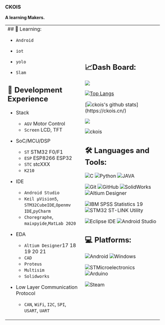 ### CKOIS
**A learning Makers.**
<table>
<tr>
<td style = "width: 50%;">
## 📇 Learning:
  
- `Android`
  
- `iot`
  
- `yolo`
  
- `Slam`
  
## 👔 Development Experience
- Stack
  - `AGV` Motor Control
  - `Screen` LCD, TFT
  
- SoC/MCU/DSP
  - `ST` STM32 F0/F1
  - `ESP` ESP8266 ESP32
  - `STC` stcXXX
  - `K210`
- IDE
  - `Android Studio`
  - `Keil μVision5`, `STM32CubeIDE`,`Openmv IDE`,`pyCharm`
  - `Choregraphe`, `maixpyide`,`MatLab 2020`
- EDA
  - `Altium Designer`17 18 19 20 21
  - `CAD`
  - `Proteus`
  - `Multisim`
  - `Solidworks`
- Low Layer Communication Protocol
  - `CAN`, `WiFi`, `I2C`, `SPI`, `USART`, `UART`
  
</td>
<td style = "width: 50%;">
  
##  📈Dash Board:
![](https://count.getloli.com/get/@ckois.github.readme)

[![Top Langs](https://github-readme-stats.vercel.app/api/top-langs/?username=ckois&text_color=FFFF00&bg_color=282828&hide=HTML,Tex&layout=compact)](https://ckois.cn/) 
  
[![ckois's github stats](https://github-readme-stats.vercel.app/api?username=ckois&show_icons=true&icon_color=FF8C00&text_color=FFFF00&bg_color=282828&hide_title=true")](https://ckois.cn/)  

![](https://github-profile-summary-cards.vercel.app/api/cards/profile-details?username=ckois&theme=monokai)
 
<img src="https://komarev.com/ghpvc/?username=ckois" alt="ckois" />  

## 🛠 Languages and Tools:

![C](https://img.shields.io/badge/-C-A8B9CC?style=flat-square&logo=C&logoColor=white)
![Python](https://img.shields.io/badge/-Python-3776AB?style=flat-square&logo=Python&logoColor=white)
![JAVA](https://img.shields.io/badge/-Java-yellow?style=flat-square&logo=Python&logoColor=white)
  
![Git](https://img.shields.io/badge/Git-F05032?style=flat-square&logo=Git&logoColor=white)
![GitHub](https://img.shields.io/badge/-GitHub-181717?style=flat-square&logo=GitHub&logoColor=white)
![SolidWorks](https://img.shields.io/badge/-SolidWorks-red?style=flat-square&logo=Altium-Designer&logoColor=white)
![Altium Designer](https://img.shields.io/badge/-Altium%20Designer-A5915F?style=flat-square&logo=Altium-Designer&logoColor=white)
  
![IBM SPSS Statistics 19](https://img.shields.io/badge/-%20IBM%20SPSS%20Statistics%2019-blue?style=flat-square&logo=Altium-Designer&logoColor=white)
![STM32 ST-LINK Utility](https://img.shields.io/badge/-STM32%20ST--LINK%20Utility-blue?style=flat-square&logo=Altium-Designer&logoColor=white)

![Eclipse IDE](https://img.shields.io/badge/-Eclipse%20IDE-2C2255?style=flat-square&logo=Eclipse-IDE&logoColor=white)
![Android Studio](https://img.shields.io/badge/-Android%20Studio-444444?style=flat-square&logo=android-studio&logoColor=3DDC84)

## 💻 Platforms:

![Android](https://img.shields.io/badge/-Android-444444?style=flat-square&logo=android)
![Windows](https://img.shields.io/badge/-Windows-444444?style=flat-square&logo=windows&logoColor=0078D6)

![STMicroelectronics](https://img.shields.io/badge/-STMicroelectronics-444444?style=flat-square&logo=STMicroelectronics&logoColor=03234B)
![Arduino](https://img.shields.io/badge/-Arduino-444444?style=flat-square&logo=Arduino)

![Steam](https://img.shields.io/badge/-Steam-000000?style=flat-square&logo=Steam&logoColor=white)
  
</td>
</tr>
</table>  

